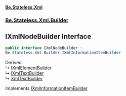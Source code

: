 #### [Be.Stateless.Xml](README.md 'README')
### [Be.Stateless.Xml.Builder](Be.Stateless.Xml.Builder.md 'Be.Stateless.Xml.Builder')

## IXmlNodeBuilder Interface

```csharp
public interface IXmlNodeBuilder :
Be.Stateless.Xml.Builder.IXmlInformationItemBuilder
```

Derived  
&#8627; [IXmlElementBuilder](IXmlElementBuilder.md 'Be.Stateless.Xml.Builder.IXmlElementBuilder')  
&#8627; [IXmlTextBuilder](IXmlTextBuilder.md 'Be.Stateless.Xml.Builder.IXmlTextBuilder')  
&#8627; [XmlTextBuilder](XmlTextBuilder.md 'Be.Stateless.Xml.Builder.XmlTextBuilder')

Implements [IXmlInformationItemBuilder](IXmlInformationItemBuilder.md 'Be.Stateless.Xml.Builder.IXmlInformationItemBuilder')